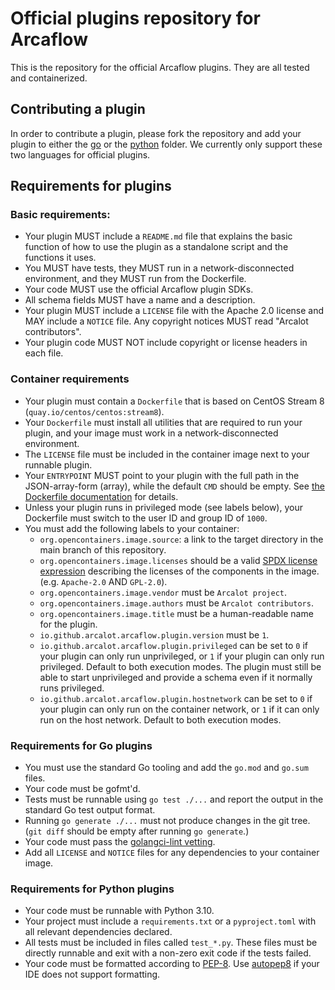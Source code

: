 # Official plugins repository for Arcaflow

This is the repository for the official Arcaflow plugins. They are all tested and containerized.

## Contributing a plugin

In order to contribute a plugin, please fork the repository and add your plugin to either the [go](go) or the [python](python) folder. We currently only support these two languages for official plugins.

## Requirements for plugins

### Basic requirements:

- Your plugin MUST include a `README.md` file that explains the basic function of how to use the plugin as a standalone script and the functions it uses.
- You MUST have tests, they MUST run in a network-disconnected environment, and they MUST run from the Dockerfile.
- Your code MUST use the official Arcaflow plugin SDKs.
- All schema fields MUST have a name and a description.
- Your plugin MUST include a `LICENSE` file with the Apache 2.0 license and MAY include a `NOTICE` file. Any copyright notices MUST read "Arcalot contributors".
- Your plugin code MUST NOT include copyright or license headers in each file.

### Container requirements

- Your plugin must contain a `Dockerfile` that is based on CentOS Stream 8 (`quay.io/centos/centos:stream8`).
- Your `Dockerfile` must install all utilities that are required to run your plugin, and your image must work in a network-disconnected environment.
- The `LICENSE` file must be included in the container image next to your runnable plugin.
- Your `ENTRYPOINT` MUST point to your plugin with the full path in the JSON-array-form (array), while the default `CMD` should be empty. See [the Dockerfile documentation](https://docs.docker.com/engine/reference/builder/#understand-how-cmd-and-entrypoint-interact) for details.
- Unless your plugin runs in privileged mode (see labels below), your Dockerfile must switch to the user ID and group ID of `1000`.
- You must add the following labels to your container:
  - `org.opencontainers.image.source`: a link to the target directory in the main branch of this repository.
  - `org.opencontainers.image.licenses` should be a valid [SPDX license expression](https://spdx.dev/spdx-specification-21-web-version/#h.jxpfx0ykyb60) describing the licenses of the components in the image. (e.g. `Apache-2.0` AND `GPL-2.0`).
  - `org.opencontainers.image.vendor` must be `Arcalot project`.
  - `org.opencontainers.image.authors` must be `Arcalot contributors`.
  - `org.opencontainers.image.title` must be a human-readable name for the plugin.
  - `io.github.arcalot.arcaflow.plugin.version` must be `1`.
  - `io.github.arcalot.arcaflow.plugin.privileged` can be set to `0` if your plugin can only run unprivileged, or `1` if your plugin can only run privileged. Default to both execution modes. The plugin must still be able to start unprivileged and provide a schema even if it normally runs privileged.
  - `io.github.arcalot.arcaflow.plugin.hostnetwork` can be set to `0` if your plugin can only run on the container network, or `1` if it can only run on the host network. Default to both execution modes.

### Requirements for Go plugins

- You must use the standard Go tooling and add the `go.mod` and `go.sum` files.
- Your code must be gofmt'd.
- Tests must be runnable using `go test ./...` and report the output in the standard Go test output format.
- Running `go generate ./...` must not produce changes in the git tree. (`git diff` should be empty after running `go generate`.)
- Your code must pass the [golangci-lint vetting](go/.golangci.yml).
- Add all `LICENSE` and `NOTICE` files for any dependencies to your container image.

### Requirements for Python plugins

- Your code must be runnable with Python 3.10.
- Your project must include a `requirements.txt` or a `pyproject.toml` with all relevant dependencies declared.
- All tests must be included in files called `test_*.py`. These files must be directly runnable and exit with a non-zero exit code if the tests failed.
- Your code must be formatted according to [PEP-8](https://peps.python.org/pep-0008/). Use [autopep8](https://pypi.org/project/autopep8/) if your IDE does not support formatting.
